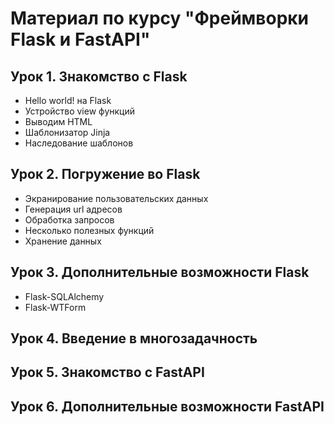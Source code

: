 # Материал по курсу "Фреймворки Flask и FastAPI"
## Урок 1. Знакомство с Flask
* Hello world! на Flask
* Устройство view функций
* Выводим HTML
* Шаблонизатор Jinja 
* Наследование шаблонов 
## Урок 2. Погружение во Flask
* Экранирование пользовательских данных 
* Генерация url адресов 
* Обработка запросов 
* Несколько полезных функций 
* Хранение данных
## Урок 3. Дополнительные возможности Flask
* Flask-SQLAlchemy 
* Flask-WTForm 
## Урок 4. Введение в многозадачность
## Урок 5. Знакомство с FastAPI
## Урок 6. Дополнительные возможности FastAPI
